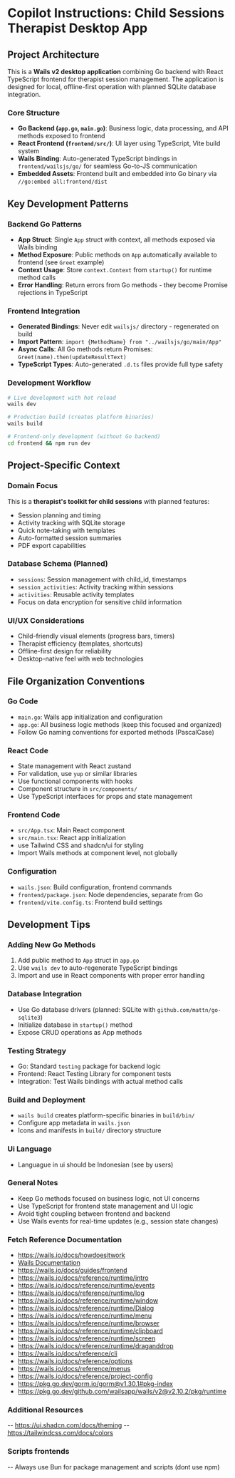 # Copilot Instructions: Child Sessions Therapist Desktop App

## Project Architecture

This is a **Wails v2 desktop application** combining Go backend with React TypeScript frontend for therapist session management. The application is designed for local, offline-first operation with planned SQLite database integration.

### Core Structure

- **Go Backend (`app.go`, `main.go`)**: Business logic, data processing, and API methods exposed to frontend
- **React Frontend (`frontend/src/`)**: UI layer using TypeScript, Vite build system
- **Wails Binding**: Auto-generated TypeScript bindings in `frontend/wailsjs/go/` for seamless Go-to-JS communication
- **Embedded Assets**: Frontend built and embedded into Go binary via `//go:embed all:frontend/dist`

## Key Development Patterns

### Backend Go Patterns

- **App Struct**: Single `App` struct with context, all methods exposed via Wails binding
- **Method Exposure**: Public methods on `App` automatically available to frontend (see `Greet` example)
- **Context Usage**: Store `context.Context` from `startup()` for runtime method calls
- **Error Handling**: Return errors from Go methods - they become Promise rejections in TypeScript

### Frontend Integration

- **Generated Bindings**: Never edit `wailsjs/` directory - regenerated on build
- **Import Pattern**: `import {MethodName} from "../wailsjs/go/main/App"`
- **Async Calls**: All Go methods return Promises: `Greet(name).then(updateResultText)`
- **TypeScript Types**: Auto-generated `.d.ts` files provide full type safety

### Development Workflow

```bash
# Live development with hot reload
wails dev

# Production build (creates platform binaries)
wails build

# Frontend-only development (without Go backend)
cd frontend && npm run dev
```

## Project-Specific Context

### Domain Focus

This is a **therapist's toolkit for child sessions** with planned features:

- Session planning and timing
- Activity tracking with SQLite storage
- Quick note-taking with templates
- Auto-formatted session summaries
- PDF export capabilities

### Database Schema (Planned)

- `sessions`: Session management with child_id, timestamps
- `session_activities`: Activity tracking within sessions
- `activities`: Reusable activity templates
- Focus on data encryption for sensitive child information

### UI/UX Considerations

- Child-friendly visual elements (progress bars, timers)
- Therapist efficiency (templates, shortcuts)
- Offline-first design for reliability
- Desktop-native feel with web technologies

## File Organization Conventions

### Go Code

- `main.go`: Wails app initialization and configuration
- `app.go`: All business logic methods (keep this focused and organized)
- Follow Go naming conventions for exported methods (PascalCase)

### React Code

- State management with React zustand
- For validation, use `yup` or similar libraries
- Use functional components with hooks
- Component structure in `src/components/`
- Use TypeScript interfaces for props and state management

### Frontend Code

- `src/App.tsx`: Main React component
- `src/main.tsx`: React app initialization
- use Tailwind CSS and shadcn/ui for styling
- Import Wails methods at component level, not globally

### Configuration

- `wails.json`: Build configuration, frontend commands
- `frontend/package.json`: Node dependencies, separate from Go
- `frontend/vite.config.ts`: Frontend build settings

## Development Tips

### Adding New Go Methods

1. Add public method to `App` struct in `app.go`
2. Use `wails dev` to auto-regenerate TypeScript bindings
3. Import and use in React components with proper error handling

### Database Integration

- Use Go database drivers (planned: SQLite with `github.com/mattn/go-sqlite3`)
- Initialize database in `startup()` method
- Expose CRUD operations as App methods

### Testing Strategy

- Go: Standard `testing` package for backend logic
- Frontend: React Testing Library for component tests
- Integration: Test Wails bindings with actual method calls

### Build and Deployment

- `wails build` creates platform-specific binaries in `build/bin/`
- Configure app metadata in `wails.json`
- Icons and manifests in `build/` directory structure

### Ui Language

- Languague in ui should be Indonesian (see by users)

### General Notes

- Keep Go methods focused on business logic, not UI concerns
- Use TypeScript for frontend state management and UI logic
- Avoid tight coupling between frontend and backend
- Use Wails events for real-time updates (e.g., session state changes)

### Fetch Reference Documentation

- https://wails.io/docs/howdoesitwork
- [Wails Documentation](https://wails.io/docs/)
- https://wails.io/docs/guides/frontend
- https://wails.io/docs/reference/runtime/intro
- https://wails.io/docs/reference/runtime/events
- https://wails.io/docs/reference/runtime/log
- https://wails.io/docs/reference/runtime/window
- https://wails.io/docs/reference/runtime/Dialog
- https://wails.io/docs/reference/runtime/menu
- https://wails.io/docs/reference/runtime/browser
- https://wails.io/docs/reference/runtime/clipboard
- https://wails.io/docs/reference/runtime/screen
- https://wails.io/docs/reference/runtime/draganddrop
- https://wails.io/docs/reference/cli
- https://wails.io/docs/reference/options
- https://wails.io/docs/reference/menus
- https://wails.io/docs/reference/project-config
- https://pkg.go.dev/gorm.io/gorm@v1.30.1#pkg-index
- https://pkg.go.dev/github.com/wailsapp/wails/v2@v2.10.2/pkg/runtime

### Additional Resources

-- https://ui.shadcn.com/docs/theming
-- https://tailwindcss.com/docs/colors

### Scripts frontends

-- Always use Bun for package management and scripts (dont use npm)
